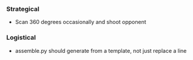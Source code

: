 ### Strategical
- Scan 360 degrees occasionally and shoot opponent

### Logistical
- assemble.py should generate from a template, not just replace a line
